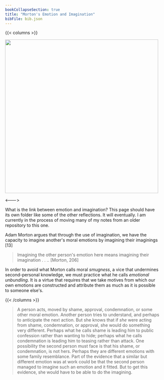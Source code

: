 ```yaml
---
bookCollapseSection: true
title: "Morton's Emotion and Imagination"
bibFile: bib.json
---
```


{{< columns >}}

<img src="/images/morton-emotion-and-imagining-cover.jpeg" width="500px" height="500px">

<--->

What is the link between emotion and imagination? This page should have its own folder like some of the other reflections. It will eventually. I am currently in the process of moving many of my notes from an older repository to this one.

Adam Morton argues that through the use of imagination, we have the capacity to imagine another's moral emotions by imagining their imaginings [13]

> Imagining the other person's emotion here means imagining their imagination . . .. [Morton, 206]

In order to avoid what Morton calls moral *smugness*, a vice that undermines second-personal knowledge, we must practice what he calls *emotional unbundling*. It is a virtue that requires that we take motives from which our own emotions are constructed and attribute them as much as it is possible to someone else's.

{{< /columns >}}

> A person acts, moved by shame, approval, condemnation, or some other moral emotion. Another person tries to understand, and perhaps to anticipate the next action. But she knows that if *she* were acting from shame, condemnation, or approval, she would do something very different. Perhaps what he calls shame is leading him to public confession rather than wanting to hide; perhaps what he calls condemnation is leading him to teasing rather than attack. One possibility the second person must face is that his shame, or condemnation, is not hers. Perhaps they are different emotions with some family resemblance. Part of the evidence that a similar but different emotion was at work could be that the second person managed to imagine such an emotion and it fitted. But to get this evidence, she would have to be able to do the imagining.



